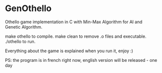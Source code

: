 # GenOthello
Othello game implementation in C with Min-Max Algorithm for AI and Genetic Algorithm.


make othello to compile.
make clean to remove .o files and executable.
./othello to run.

Everything about the game is explained when you run it, enjoy :)


PS: the program is in french right now, english version will be released - one day
